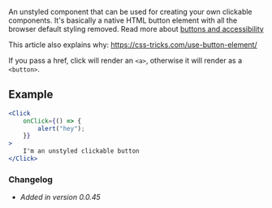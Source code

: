 An unstyled component that can be used for creating your own clickable components. It's basically a native HTML button element with all the browser default styling removed. Read more about [buttons and accessibility](https://developer.mozilla.org/en-US/docs/Web/Accessibility/ARIA/ARIA_Techniques/Using_the_button_role)

This article also explains why: https://css-tricks.com/use-button-element/

If you pass a href, click will render an `<a>`, otherwise it will render as a `<button>`.

## Example

```jsx live=true
<Click
	onClick={() => {
		alert("hey");
	}}
>
	I'm an unstyled clickable button
</Click>
```

### Changelog

- *Added in version 0.0.45*